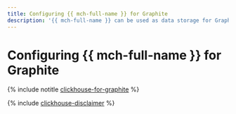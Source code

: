 ```yaml
---
title: Configuring {{ mch-full-name }} for Graphite
description: '{{ mch-full-name }} can be used as data storage for Graphite.'
---
```


# Configuring {{ mch-full-name }} for Graphite

{% include notitle [clickhouse-for-graphite](../../_tutorials/dataplatform/clickhouse-for-graphite.md) %}

{% include [clickhouse-disclaimer](../../_includes/clickhouse-disclaimer.md) %}
